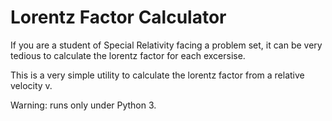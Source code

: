 # Lorentz Factor Calculator

If you are a student of Special Relativity facing a problem set, it can be very tedious to
calculate the lorentz factor for each excersise.

This is a very simple utility to calculate the lorentz factor from a relative velocity v.

Warning: runs only under Python 3.
